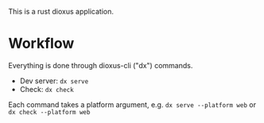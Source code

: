 This is a rust dioxus application.

# Workflow

Everything is done through dioxus-cli ("dx") commands.

- Dev server: `dx serve`
- Check: `dx check`

Each command takes a platform argument, e.g. `dx serve --platform web` or `dx check --platform web`
